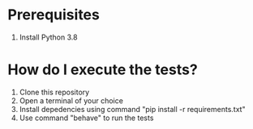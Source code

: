# Prerequisites
1. Install Python 3.8

# How do I execute the tests?
1. Clone this repository
2. Open a terminal of your choice
3. Install depedencies using command "pip install -r requirements.txt"
4. Use command "behave" to run the tests
